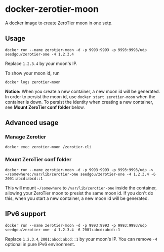 # docker-zerotier-moon
A docker image to create ZeroTier moon in one setp.

## Usage

```
docker run --name zerotier-moon -d -p 9993:9993 -p 9993:9993/udp seedgou/zerotier-one -4 1.2.3.4
```
 
Replace `1.2.3.4` by your moon's IP.

To show your moon id, run

```
docker logs zerotier-moon
```

**Notice:**
When you create a new container, a new moon id will be generated. In order to persist the moon id, use `docker start zerotier-moon` when the container is down. To persist the identity when creating a new container, see **Mount ZeroTier conf folder** below.

## Advanced usage

### Manage Zerotier

```
docker exec zerotier-moon /zerotier-cli
```

### Mount ZeroTier conf folder

```
docker run --name zerotier-moon -d -p 9993:9993 -p 9993:9993/udp -v ~/somewhere:/var/lib/zerotier-one seedgou/zerotier-one -4 1.2.3.4 -6 2001:abcd:abcd::1
```

This will mount `~/somewhere` to `/var/lib/zerotier-one` inside the container, allowing your ZeroTier moon to presist the same moon id.  If you don't do this, when you start a new container, a new moon id will be generated.

## IPv6 support

```
docker run --name zerotier-moon -d -p 9993:9993 -p 9993:9993/udp seedgou/zerotier-one -4 1.2.3.4 -6 2001:abcd:abcd::1
```

Replace `1.2.3.4`, `2001:abcd:abcd::1` by your moon's IP. You can remove `-4` optional in pure IPv6 environment.

